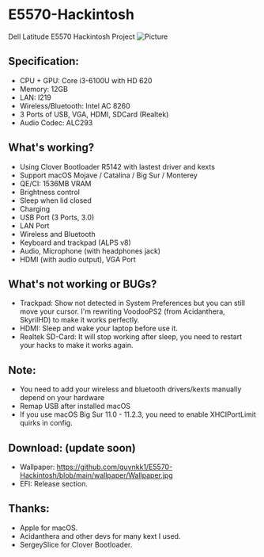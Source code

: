 # E5570-Hackintosh
Dell Latitude E5570 Hackintosh Project
![Picture](https://github.com/quynkk1/E5570-Hackintosh/blob/main/wallpaper/screenshot.png)

## Specification:
- CPU + GPU: Core i3-6100U with HD 620
- Memory: 12GB
- LAN: I219
- Wireless/Bluetooth: Intel AC 8260
- 3 Ports of USB, VGA, HDMI, SDCard (Realtek)
- Audio Codec: ALC293

## What's working?
- Using Clover Bootloader R5142 with lastest driver and kexts
- Support macOS Mojave / Catalina / Big Sur / Monterey
- QE/CI: 1536MB VRAM
- Brightness control
- Sleep when lid closed
- Charging
- USB Port (3 Ports, 3.0)
- LAN Port
- Wireless and Bluetooth
- Keyboard and trackpad (ALPS v8)
- Audio, Microphone (with headphones jack)
- HDMI (with audio output), VGA Port

## What's not working or BUGs?
- Trackpad: Show not detected in System Preferences but you can still move your cursor. I'm rewriting VoodooPS2 (from Acidanthera, SkyrilHD) to make it works perfectly.
- HDMI: Sleep and wake your laptop before use it.
- Realtek SD-Card: It will stop working after sleep, you need to restart your hacks to make it works again.

## Note:
- You need to add your wireless and bluetooth drivers/kexts manually depend on your hardware
- Remap USB after installed macOS
- If you use macOS Big Sur 11.0 - 11.2.3, you need to enable XHCIPortLimit quirks in config.

## Download: (update soon)
- Wallpaper: https://github.com/quynkk1/E5570-Hackintosh/blob/main/wallpaper/Wallpaper.jpg
- EFI: Release section.

## Thanks:
- Apple for macOS.
- Acidanthera and other devs for many kext I used.
- SergeySlice for Clover Bootloader.
